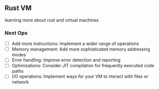 ## Rust VM
learning more about rust and virtual machines

### Next Ops
  - [ ] Add more instructions: Implement a wider range of operations 
  - [ ] Memory management: Add more sophisticated memory addressing modes
  - [ ] Error handling: Improve error detection and reporting
  - [ ] Optimizations: Consider JIT compilation for frequently executed code paths
  - [ ] I/O operations: Implement ways for your VM to nteract with files or network